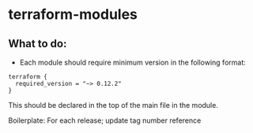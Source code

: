 # terraform-modules


## What to do:
- Each module should require minimum version in the following format: 
```
terraform {
  required_version = "~> 0.12.2"
}
```

This should be declared in the top of the main file in the module.



Boilerplate:
For each release; update tag number reference